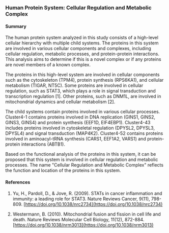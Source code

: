 ### Human Protein System: Cellular Regulation and Metabolic Complex

#### Summary

The human protein system analyzed in this study consists of a high-level cellular hierarchy with multiple child systems. The proteins in this system are involved in various cellular components and complexes, including cellular regulation, metabolic processes, and protein-protein interactions. This analysis aims to determine if this is a novel complex or if any proteins are novel members of a known complex.

The proteins in this high-level system are involved in cellular components such as the cytoskeleton (TPM4), protein synthesis (RPS6KA1), and cellular metabolism (TIGAR, NT5C). Some proteins are involved in cellular regulation, such as STAT3, which plays a role in signal transduction and transcription regulation [1]. Other proteins, such as DNM1L, are involved in mitochondrial dynamics and cellular metabolism [2].

The child systems contain proteins involved in various cellular processes. Cluster4-1 contains proteins involved in DNA replication (GINS1, GINS2, GINS3, GINS4) and protein synthesis (EEF1D, EIF4EBP1). Cluster4-43 includes proteins involved in cytoskeletal regulation (DPYSL2, DPYSL3, DPYSL4) and signal transduction (MAP4K2). Cluster4-52 contains proteins involved in aminoacyl-tRNA synthesis (CARS1, EEF1A2, VARS1) and protein-protein interactions (ABTB1).

Based on the functional analysis of the proteins in this system, it can be proposed that this system is involved in cellular regulation and metabolic processes. The name "Cellular Regulation and Metabolic Complex" reflects the function and location of the proteins in this system.

#### References

1. Yu, H., Pardoll, D., & Jove, R. (2009). STATs in cancer inflammation and immunity: a leading role for STAT3. Nature Reviews Cancer, 9(11), 798-809. [https://doi.org/10.1038/nrc2734](https://doi.org/10.1038/nrc2734)

2. Westermann, B. (2010). Mitochondrial fusion and fission in cell life and death. Nature Reviews Molecular Cell Biology, 11(12), 872-884. [https://doi.org/10.1038/nrm3013](https://doi.org/10.1038/nrm3013)